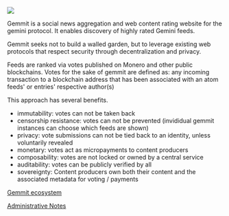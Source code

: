 ![](https://siasky.net/AAB20LSkGyNNVlqu353VdREc35QDP_xmGssZlEJOFKKJeA)

Gemmit is a social news aggregation and web content rating website for the gemini protocol. It enables discovery of highly rated Gemini feeds.

Gemmit seeks not to build a walled garden, but to leverage existing web protocols that respect security through decentralization and privacy.

Feeds are ranked via votes published on Monero and other public blockchains.
Votes for the sake of gemmit are defined as: any incoming transaction to a blockchain address that has been associated with an atom feeds' or entries' respective author(s)

This approach has several benefits.
* immutability: votes can not be taken back
* censorship resistance: votes can not be prevented (invididual gemmit instances can choose which feeds are shown)
* privacy: vote submissions can not be tied back to an identity, unless voluntarily revealed
* monetary: votes act as micropayments to content producers
* composability: votes are not locked or owned by a central service
* auditability: votes can be publicly verified by all
* sovereignty: Content producers own both their content and the associated metadata for voting / payments

[Gemmit ecosystem](https://github.com/t-900-a/awesome-gemmit/)

[Administrative Notes](https://github.com/t-900-a/gemmit/blob/main/administration/README.md)